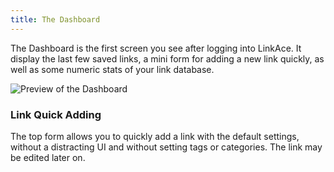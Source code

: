 ```yaml
---
title: The Dashboard
---
```


The Dashboard is the first screen you see after logging into LinkAce. It display the last few saved links, a mini form
for adding a new link quickly, as well as some numeric stats of your link database.

![Preview of the Dashboard](/images/screens/v1/linkace_dashboard.png)

### Link Quick Adding

The top form allows you to quickly add a link with the default settings, without a distracting UI and without setting
tags or categories. The link may be edited later on.
